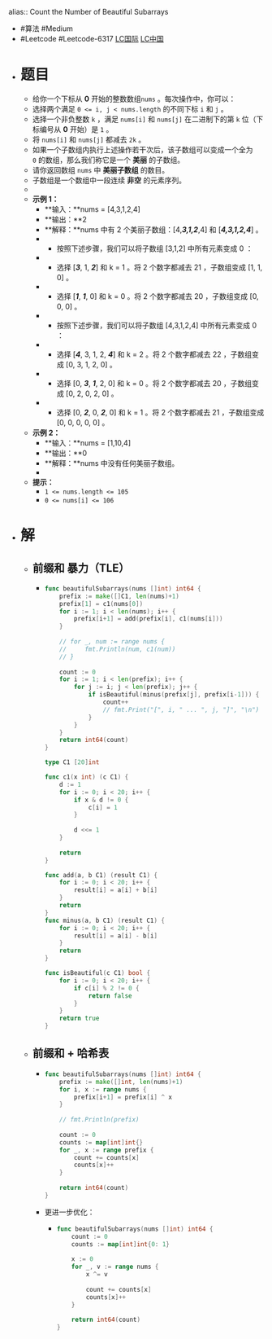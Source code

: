 alias:: Count the Number of Beautiful Subarrays

- #算法 #Medium
- #Leetcode #Leetcode-6317 [LC国际](https://leetcode.com/problems/count-the-number-of-beautiful-subarrays/) [LC中国](https://leetcode.cn/problems/count-the-number-of-beautiful-subarrays/)
- # 题目
	- 给你一个下标从 **0** 开始的整数数组`nums` 。每次操作中，你可以：
	- 选择两个满足 `0 <= i, j < nums.length` 的不同下标 `i` 和 `j` 。
	- 选择一个非负整数 `k` ，满足 `nums[i]` 和 `nums[j]` 在二进制下的第 `k` 位（下标编号从 **0** 开始）是 `1` 。
	- 将 `nums[i]` 和 `nums[j]` 都减去 `2k` 。
	- 如果一个子数组内执行上述操作若干次后，该子数组可以变成一个全为 `0` 的数组，那么我们称它是一个 **美丽** 的子数组。
	- 请你返回数组 `nums` 中 **美丽子数组** 的数目。
	- 子数组是一个数组中一段连续 **非空** 的元素序列。
	-
	- **示例 1：**
		- **输入：**nums = [4,3,1,2,4]
		- **输出：**2
		- **解释：**nums 中有 2 个美丽子数组：[4,***3,1,2***,4] 和 [***4,3,1,2,4***] 。
		- - 按照下述步骤，我们可以将子数组 [3,1,2] 中所有元素变成 0 ：
		- - 选择 [***3***, 1, ***2***] 和 k = 1 。将 2 个数字都减去 21 ，子数组变成 [1, 1, 0] 。
		- - 选择 [***1***, ***1***, 0] 和 k = 0 。将 2 个数字都减去 20 ，子数组变成 [0, 0, 0] 。
		- - 按照下述步骤，我们可以将子数组 [4,3,1,2,4] 中所有元素变成 0 ：
		- - 选择 [***4***, 3, 1, 2, ***4***] 和 k = 2 。将 2 个数字都减去 22 ，子数组变成 [0, 3, 1, 2, 0] 。
		- - 选择 [0, ***3***, ***1***, 2, 0] 和 k = 0 。将 2 个数字都减去 20 ，子数组变成 [0, 2, 0, 2, 0] 。
		- - 选择 [0, ***2***, 0, ***2***, 0] 和 k = 1 。将 2 个数字都减去 21 ，子数组变成 [0, 0, 0, 0, 0] 。
	- **示例 2：**
		- **输入：**nums = [1,10,4]
		- **输出：**0
		- **解释：**nums 中没有任何美丽子数组。
		-
	- **提示：**
		- `1 <= nums.length <= 105`
		- `0 <= nums[i] <= 106`
- # 解
	- ## 前缀和 暴力（TLE）
		- ```go
		  func beautifulSubarrays(nums []int) int64 {
		      prefix := make([]C1, len(nums)+1)
		      prefix[1] = c1(nums[0])
		      for i := 1; i < len(nums); i++ {
		          prefix[i+1] = add(prefix[i], c1(nums[i]))
		      }
		      
		      // for _, num := range nums {
		      //     fmt.Println(num, c1(num))
		      // }
		      
		      count := 0
		      for i := 1; i < len(prefix); i++ {
		          for j := i; j < len(prefix); j++ {
		              if isBeautiful(minus(prefix[j], prefix[i-1])) {
		                  count++
		                  // fmt.Print("[", i, " ... ", j, "]", "\n")
		              }
		          }
		      }
		      return int64(count)
		  }
		  
		  type C1 [20]int
		  
		  func c1(x int) (c C1) {
		      d := 1
		      for i := 0; i < 20; i++ {
		          if x & d != 0 {
		              c[i] = 1
		          }
		          
		          d <<= 1
		      }
		      
		      return 
		  }
		  
		  func add(a, b C1) (result C1) {
		      for i := 0; i < 20; i++ {
		          result[i] = a[i] + b[i]
		      }
		      return
		  }
		  func minus(a, b C1) (result C1) {
		      for i := 0; i < 20; i++ {
		          result[i] = a[i] - b[i]
		      }
		      return
		  }
		  
		  func isBeautiful(c C1) bool {
		      for i := 0; i < 20; i++ {
		          if c[i] % 2 != 0 {
		              return false
		          }
		      }
		      return true
		  }
		  ```
	- ## 前缀和 + 哈希表
		- ```go
		  func beautifulSubarrays(nums []int) int64 {
		      prefix := make([]int, len(nums)+1)
		      for i, x := range nums {
		          prefix[i+1] = prefix[i] ^ x
		      }
		      
		      // fmt.Println(prefix)
		      
		      count := 0
		      counts := map[int]int{}
		      for _, x := range prefix {
		          count += counts[x]
		          counts[x]++
		      }
		      
		      return int64(count)
		  }
		  
		  ```
		- 更进一步优化：
			- ```go
			  func beautifulSubarrays(nums []int) int64 {
			      count := 0
			      counts := map[int]int{0: 1}
			      
			      x := 0
			      for _, v := range nums {
			          x ^= v
			          
			          count += counts[x]
			          counts[x]++
			      }
			      
			      return int64(count)
			  }
			  
			  ```